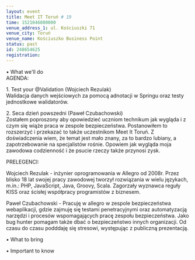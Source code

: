 ```yaml
---
layout: event
title: Meet IT Toruń # 19
time: 1521046800000
venue_address_1: ul. Kościuszki 71
venue_city: Toruń
venue_name: Kościuszko Business Point
status: past
id: 248654625
registration: 
---
```


<p>• What we'll do
  <br/>AGENDA:</p>
<p>1. Test your @Validation (Wojciech Rezulak)
  <br/>Walidacja danych wejściowych za pomocą adnotacji w Springu oraz testy jednostkowe walidatorów.</p>
<p>2. Seca dzień powszedni (Paweł Czubachowski)
  <br/>Zostałem poproszony aby opowiedzieć uczniom technikum jak wygląda i z czym się wiąże praca w zespole bezpieczeństwa. Postanowiłem to rozszerzyć i przekazać to także uczestnikom Meet It Toruń. Z doświadczenia wiem, że temat jest mało znany, za to bardzo
  lubiany, a zapotrzebowanie na specjalistów rośnie. Opowiem jak wygląda moja zawodowa codzienność i że psucie rzeczy także przynosi zysk.</p>
<p>PRELEGENCI:</p>
<p>Wojciech Rezulak - inżynier oprogramowania w Allegro od 2008r. Przez blisko 18 lat swojej pracy zawodowej tworzył rozwiązania w wielu językach, m.in.: PHP, JavaScript, Java, Groovy, Scala. Zagorzały wyznawca reguły KISS oraz ścisłej współpracy programistów
  z biznesem.</p>
<p>Paweł Czubachowski - Pracuję w allegro w zespole bezpieczeństwa webaplikacji, gdzie zajmuję się testami penetracyjnymi oraz automatyzacją narzędzi i procesów wspomagających pracę zespołu bezpieczeństwa. Jako bug hunter pomagam także dbać o bezpieczeństwo
  innych organizacji. Od czasu do czasu podddaję się stresowi, występując z publiczną prezentacją.</p>
<p>• What to bring</p>
<p>• Important to know</p>
